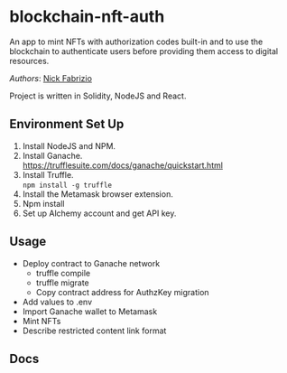 # blockchain-nft-auth

An app to mint NFTs with authorization codes built-in and to use the blockchain to authenticate users before providing them access to digital resources.

_Authors_: [Nick Fabrizio](https://github.com/NFabrizio)

Project is written in Solidity, NodeJS and React.

## Environment Set Up

1. Install NodeJS and NPM.
2. Install Ganache.  
   https://trufflesuite.com/docs/ganache/quickstart.html
3. Install Truffle.  
   `npm install -g truffle`
4. Install the Metamask browser extension.
5. Npm install
6. Set up Alchemy account and get API key.

## Usage

- Deploy contract to Ganache network
  - truffle compile
  - truffle migrate
  - Copy contract address for AuthzKey migration
- Add values to .env
- Import Ganache wallet to Metamask
- Mint NFTs
- Describe restricted content link format

## Docs
